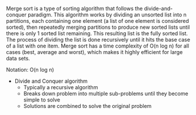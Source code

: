 Merge sort is a type of sorting algorithm that follows the divide-and-conquer paradigm. This algorithm works by dividing an unsorted list into n partitions, each containing one element (a list of one element is considered sorted), then repeatedly merging partitions to produce new sorted lists until there is only 1 sorted list remaining. This resulting list is the fully sorted list. The process of dividing the list is done recursively until it hits the base case of a list with one item. Merge sort has a time complexity of O(n log n) for all cases (best, average and worst), which makes it highly efficient for large data sets.

Notation: O(n log n)

- Divide and Conquer algorithm
    - Typically a recursive algorithm
    - Breaks down problem into multiple sub-problems until they become simple to solve
    - Solutions are combined to solve the original problem